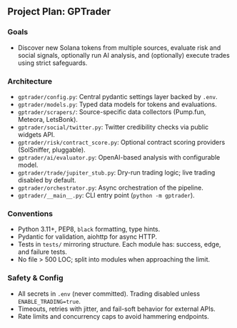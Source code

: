 ## Project Plan: GPTrader

### Goals
- Discover new Solana tokens from multiple sources, evaluate risk and social signals, optionally run AI analysis, and (optionally) execute trades using strict safeguards.

### Architecture
- `gptrader/config.py`: Central pydantic settings layer backed by `.env`.
- `gptrader/models.py`: Typed data models for tokens and evaluations.
- `gptrader/scrapers/`: Source-specific data collectors (Pump.fun, Meteora, LetsBonk).
- `gptrader/social/twitter.py`: Twitter credibility checks via public widgets API.
- `gptrader/risk/contract_score.py`: Optional contract scoring providers (SolSniffer, pluggable).
- `gptrader/ai/evaluator.py`: OpenAI-based analysis with configurable model.
- `gptrader/trade/jupiter_stub.py`: Dry-run trading logic; live trading disabled by default.
- `gptrader/orchestrator.py`: Async orchestration of the pipeline.
- `gptrader/__main__.py`: CLI entry point (`python -m gptrader`).

### Conventions
- Python 3.11+, PEP8, `black` formatting, type hints.
- Pydantic for validation, aiohttp for async HTTP.
- Tests in `tests/` mirroring structure. Each module has: success, edge, and failure tests.
- No file > 500 LOC; split into modules when approaching the limit.

### Safety & Config
- All secrets in `.env` (never committed). Trading disabled unless `ENABLE_TRADING=true`.
- Timeouts, retries with jitter, and fail-soft behavior for external APIs.
- Rate limits and concurrency caps to avoid hammering endpoints.



